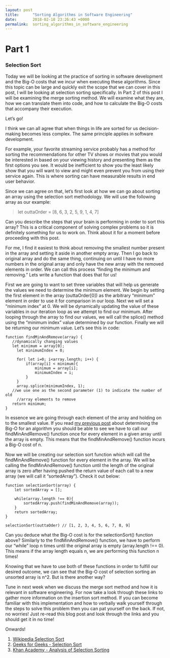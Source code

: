 ```yaml
---
layout: post
title:      "Sorting Algorithms in Software Engineering"
date:       2018-02-18 23:26:43 +0000
permalink:  sorting_algorithms_in_software_engineering
---
```


# Part 1

### Selection Sort

Today we will be looking at the practice of sorting in software development and the Big-O costs that we incur when executing these algorithms. Since this topic can be large and quickly exit the scope that we can cover in this post, I will be looking at selection sorting specifically. In Part 2 of this post I will be examining the merge sorting method. We will examine what they are, how we can translate them into code, and how to calculate the Big-O costs that accompany their execution.

Let’s go!

I think we can all agree that when things in life are sorted for us decision-making becomes less complex. The same principle applies in software development. 

For example, your favorite streaming service probably has a method for sorting the recommendations for other TV shows or movies that you would be interested in based on your viewing history and presenting them as the first options you see. It would be inefficient to show you the least likely show that you will want to view and might even prevent you from using their service again. This is where sorting can have measurable results in end user behavior.

Since we can agree on that, let’s first look at how we can go about sorting an array using the selection sort methodology.  We will use the following array as our example:

> let outtaOrder = [8, 6, 3, 2, 5, 9, 1, 4, 7]

Can you describe the steps that your brain is performing in order to sort this array? This is a critical component of solving complex problems so it is definitely something for us to work on. Think about it for a moment before proceeding with this post.

For me, I find it easiest to think about removing the smallest number present in the array and setting it aside in another empty array. Then I go back to original array and do the same thing, continuing on until I have no more numbers in the original array and only have the new array with the removed elements in order. We can call this process “finding the minimum and removing.” Lets write a function that does that for us!

First we are going to want to set three variables that will help us generate the values we need to determine the minimum element. We begin by setting the first element in the array (outtaOrder[0]) as the arbitrary “minimum” element in order to use it for comparison in our loop. Next we will set a “minimum index” at 0. We will be dynamically updating the value of these variables in our iteration loop as we attempt to find our minimum. After looping through the array to find our values, we will call the splice() method using the “minimum index” value determined by our function. Finally we will be returning our minimum value. Let’s see this in code:

```
function findMinAndRemove(array) {
   //dynamically changing values
   let minimum = array[0]; 
	 let minimumIndex = 0;

	 for( let i=0; i<array.length; i++) {
		 if(array[i] < minimum){
			 minimum = array[i];
			 minimumIndex = i;
		 }
	 }
	 array.splice(minimumIndex, 1); 
   //we use one as the second parameter (1) to indicate the number of old 
	 //array elements to remove
   return minimum;
}
```

In essence we are going through each element of the array and holding on to the smallest value. If you read [my previous post](http://alecalba.com/the_big_deal_with_big-o_time_complexities) about determining the Big-O for an algorithm you should be able to see we have to call our findMinAndRemove() function once for every element in a given array until the array is empty. This means that the findMinAndRemove() function incurs a Big-O cost of n.

Now we will be creating our selection sort function which will call the findMinAndRemove() function for every element in the array. We will be calling the findMinAndRemove() function until the length of the original array is zero after having pushed the return value of each call to a new array (we will call it “sortedArray”). Check it out below:

```
function selectionSort(array) {
	let sortedArray = [];

	while(array.length !== 0){
		sortedArray.push(findMinAndRemove(array));
	}
	return sortedArray;
}

selectionSort(outtaOder) // [1, 2, 3, 4, 5, 6, 7, 8, 9]
```

Can you deduce what the Big-O cost is for the selectionSort() function above? Similarly to the findMinAndRemove() function, we have to perform our “while” loop n times until the original array is empty (array.length !== 0). This means if the array length equals n, we are performing this function n times!

Knowing that we have to use both of these functions in order to fulfill our desired outcome, we can see that the Big-O cost of selection sorting an unsorted array is n^2. But is there another way?

Tune in next week when we discuss the merge sort method and how it is relevant in software engineering. For now take a look through these links to gather more information on the insertion sort method. If you can become familiar with this implementation and how to verbally walk yourself through the steps to solve this problem then you can pat yourself on the back. If not, no worries! Just re-read this blog post and look through the links and you should get it in no time!

Onwards!

1. [Wikipedia Selection Sort](https://en.wikipedia.org/wiki/Selection_sort)
2. [Geeks for Geeks - Selection Sort](https://www.geeksforgeeks.org/selection-sort/)
3. [Khan Academy - Analysis of Selection Sorting](https://www.khanacademy.org/computing/computer-science/algorithms/sorting-algorithms/a/analysis-of-selection-sort)

